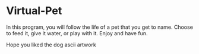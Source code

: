 # Virtual-Pet

In this program, you will follow the life of a pet that you get to name.
Choose to feed it, give it water, or play with it.
Enjoy and have fun.

Hope you liked the dog ascii artwork
